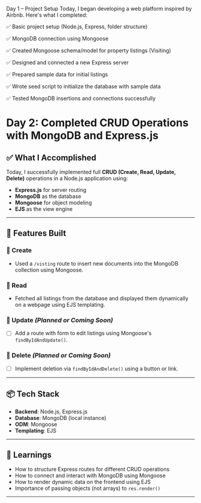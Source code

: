  Day 1 – Project Setup
Today, I began developing a web platform inspired by Airbnb. Here's what I completed:

✅ Basic project setup (Node.js, Express, folder structure)

✅ MongoDB connection using Mongoose

✅ Created Mongoose schema/model for property listings (Visiting)

✅ Designed and connected a new Express server

✅ Prepared sample data for initial listings

✅ Wrote seed script to initialize the database with sample data

✅ Tested MongoDB insertions and connections successfully
# Day 2: Completed CRUD Operations with MongoDB and Express.js

## ✅ What I Accomplished
Today, I successfully implemented full **CRUD (Create, Read, Update, Delete)** operations in a Node.js application using:

- **Express.js** for server routing
- **MongoDB** as the database
- **Mongoose** for object modeling
- **EJS** as the view engine

---

## 📂 Features Built
### 🔹 Create
- Used a `/visting` route to insert new documents into the MongoDB collection using Mongoose.

### 🔹 Read
- Fetched all listings from the database and displayed them dynamically on a webpage using EJS templating.

### 🔹 Update *(Planned or Coming Soon)*
- [ ] Add a route with form to edit listings using Mongoose's `findByIdAndUpdate()`.

### 🔹 Delete *(Planned or Coming Soon)*
- [ ] Implement deletion via `findByIdAndDelete()` using a button or link.

---

## 📦 Tech Stack
- **Backend**: Node.js, Express.js
- **Database**: MongoDB (local instance)
- **ODM**: Mongoose
- **Templating**: EJS

---

## 🧠 Learnings
- How to structure Express routes for different CRUD operations
- How to connect and interact with MongoDB using Mongoose
- How to render dynamic data on the frontend using EJS
- Importance of passing objects (not arrays) to `res.render()`

---

